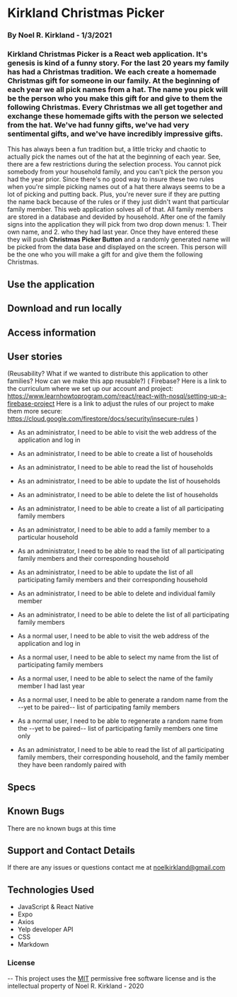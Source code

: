 # Kirkland Christmas Picker

### By Noel R. Kirkland - 1/3/2021

### Kirkland Christmas Picker is a React web application. It's genesis is kind of a funny story. For the last 20 years my family has had a Christmas tradition. We each create a homemade Christmas gift for someone in our family. At the beginning of each year we all pick names from a hat. The name you pick will be the person who you make this gift for and give to them the following Christmas. Every Christmas we all get together and exchange these homemade gifts with the person we selected from the hat. We've had funny gifts, we've had very sentimental gifts, and we've have incredibly impressive gifts.
This has always been a fun tradition but, a little tricky and chaotic to actually pick the names out of the hat at the beginning of each year. See, there are a few restrictions during the selection process. You cannot pick somebody from your household family, and you can't pick the person you had the year prior. Since there's no good way to insure these two rules when you're simple picking names out of a hat there always seems to be a lot of picking and putting back. Plus, you're never sure if they are putting the name back because of the rules or if they just didn't want that particular family member. 
This web application solves all of that. All family members are stored in a database and devided by household. After one of the family signs into the application they will pick from two drop down menus: 1. Their own name, and 2. who they had last year. Once they have entered these they will push **Christmas Picker Button** and a randomly generated name will be picked from the data base and displayed on the screen. This person will be the one who you will make a gift for and give them the following Christmas.

## Use the application

## Download and run locally

## Access information

## User stories

  (Reusability? What if we wanted to distribute this application to other families? How can we make this app reusable?)
  (
    Firebase? 
  Here is a link to the curriculum where we set up our account and project:
  https://www.learnhowtoprogram.com/react/react-with-nosql/setting-up-a-firebase-project
  Here is a link to adjust the rules of our project to make them more secure:
  https://cloud.google.com/firestore/docs/security/insecure-rules
  )

 - As an administrator, I need to be able to visit the web address of the application and log in

 - As an administrator, I need to be able to create a list of households
 - As an administrator, I need to be able to read the list of households
 - As an administrator, I need to be able to update the list of households
 - As an administrator, I need to be able to delete the list of households

 - As an administrator, I need to be able to create a list of all participating family members
 - As an administrator, I need to be able to add a family member to a particular household
 - As an administrator, I need to be able to read the list of all participating family members and their corresponding household
 - As an administrator, I need to be able to update the list of all participating family members and their corresponding household
 - As an administrator, I need to be able to delete and individual family member
 - As an administrator, I need to be able to delete the list of all participating family members

 - As a normal user, I need to be able to visit the web address of the application and log in

 - As a normal user, I need to be able to select my name from the list of participating family members
 - As a normal user, I need to be able to select the name of the family member I had last year
 - As a normal user, I need to be able to generate a random name from the --yet to be paired-- list of participating family members
 - As a normal user, I need to be able to regenerate a random name from the --yet to be paired-- list of participating family members one time only

 - As an administrator, I need to be able to read the list of all participating family members, their corresponding household, and the family member they have been randomly paired with

## Specs

## Known Bugs <a name="4"></a>

There are no known bugs at this time

## Support and Contact Details <a name="5"></a>

If there are any issues or questions contact me at noelkirkland@gmail.com

## Technologies Used <a name="6"></a>

*  JavaScript & React Native
*  Expo
*  Axios
*  Yelp developer API
*  CSS
*  Markdown


### License <a name="7"></a>

 -- This project uses the [MIT](https://opensource.org/licenses/MIT) permissive free software license and is the intellectual property of Noel R. Kirkland - 2020